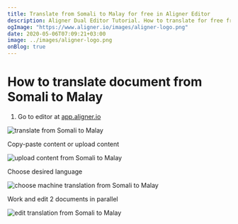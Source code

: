 ```yaml
---
title: Translate from Somali to Malay for free in Aligner Editor
description: Aligner Dual Editor Tutorial. How to translate for free from Somali to Malay. Aligner is multilingual document management platform. 
ogImage: "https://www.aligner.io/images/aligner-logo.png"
date: 2020-05-06T07:09:21+03:00
image: ../images/aligner-logo.png
onBlog: true
---
```


# How to translate document from Somali to Malay

1. Go to editor at [app.aligner.io](https://app.aligner.io "Aligner App web page")

![translate from Somali to Malay](../aligner-blank-editor.png "translate from Somali to Malay")

Copy-paste content or upload content

![upload content from Somali to Malay](../aligner-uploaded-document.png "upload content from Somali to Malay")

Choose desired language

![choose machine translation from Somali to Malay](../aligner-language-dropdown.png "choose machine translation from Somali to Malay")

Work and edit 2 documents in parallel

![edit translation from Somali to Malay](../aligner-double-sitded-editor.png "edit translation from Somali to Malay")


